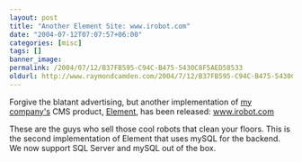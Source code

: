 ```yaml
---
layout: post
title: "Another Element Site: www.irobot.com"
date: "2004-07-12T07:07:57+06:00"
categories: [misc]
tags: []
banner_image: 
permalink: /2004/07/12/B37FB595-C94C-B475-5430C8F5AED58533
oldurl: http://www.raymondcamden.com/2004/7/12/B37FB595-C94C-B475-5430C8F5AED58533
---
```


Forgive the blatant advertising, but another implementation of <a href="http://www.mindseye.com">my company's</a> CMS product, <a href="http://www.mindseyeelement.com">Element</a>, has been released: <a href="http://www.irobot.com">www.irobot.com</a> 

These are the guys who sell those cool robots that clean your floors. This is the second implementation of Element that uses mySQL for the backend. We now support SQL Server and mySQL out of the box.